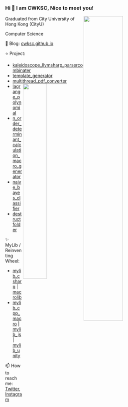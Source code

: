 ### Hi 👋 I am CWKSC, Nice to meet you!

<img width="50%" align="right" src="https://github-readme-stats.vercel.app/api?username=CWKSC&theme=react" />

Graduated from City University of Hong Kong (CityU) 

Computer Science

:book: Blog: [cwksc.github.io](https://cwksc.github.io/)

:star: Project:
- [kaleidoscope_llvmsharp_parsercombinater](https://github.com/CWKSC/kaleidoscope_llvmsharp_parsercombinater)
- [template_generator](https://github.com/CWKSC/template_generator) 
- [multithread_pdf_converter](https://github.com/CWKSC/multithread_pdf_converter) <img width="40%" align="right" src="https://github-readme-stats.vercel.app/api/top-langs/?username=CWKSC&layout=compact&hide=SWIG,HTML,CSS,SCSS&theme=react" />
- [lagrange_polynomial](https://github.com/CWKSC/lagrange_polynomial)
- [n_order_determinant_calculation_macro_generator](https://github.com/CWKSC/n_order_determinant_calculation_macro_generator)
- [naive_bayes_classifier](https://github.com/CWKSC/naive_bayes_classifier)
- [destructfolder](https://github.com/CWKSC/destructfolder)

:sparkles: MyLib / Reinventing Wheel: 
- [mylib_csharp](https://github.com/CWKSC/mylib_csharp) | [macrolib](https://github.com/CWKSC/macrolib)
- [mylib_cpp_macro](https://github.com/CWKSC/mylib_cpp_macro) | [mylib_js](https://github.com/CWKSC/mylib_js) | [mylib_unity](https://github.com/CWKSC/mylib_unity)

📫 How to reach me: [Twitter](https://twitter.com/realCWKSC), [Instagram](https://www.instagram.com/cwksc/)


<!--
**CWKSC/CWKSC** is a ✨ _special_ ✨ repository because its `README.md` (this file) appears on your GitHub profile.

Here are some ideas to get you started:

- 🔭 I’m currently working on ...
- 🌱 I’m currently learning ...
- 👯 I’m looking to collaborate on ...
- 🤔 I’m looking for help with ...
- 💬 Ask me about ...
- 📫 How to reach me: ...
- 😄 Pronouns: ...
- ⚡ Fun fact: ...

- . . . ⚡ Looking at [MyGithubRepositories](https://github.com/CWKSC/MyGithubRepositories) for more! OW<
-->

